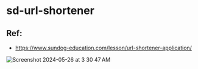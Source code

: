# sd-url-shortener

## Ref:
- https://www.sundog-education.com/lesson/url-shortener-application/

![Screenshot 2024-05-26 at 3 30 47 AM](https://github.com/vnscriptkid/sd-url-shortener/assets/28957748/596d254a-83be-49d3-8db0-89bff0a536dc)
